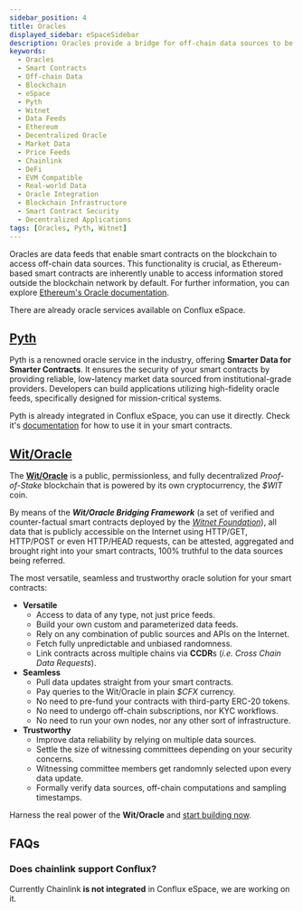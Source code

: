 ```yaml
---
sidebar_position: 4
title: Oracles
displayed_sidebar: eSpaceSidebar
description: Oracles provide a bridge for off-chain data sources to be accessible within the blockchain, essential for smart contracts.
keywords:
  - Oracles
  - Smart Contracts
  - Off-chain Data
  - Blockchain
  - eSpace
  - Pyth
  - Witnet
  - Data Feeds
  - Ethereum
  - Decentralized Oracle
  - Market Data
  - Price Feeds
  - Chainlink
  - DeFi
  - EVM Compatible
  - Real-world Data
  - Oracle Integration
  - Blockchain Infrastructure
  - Smart Contract Security
  - Decentralized Applications
tags: [Oracles, Pyth, Witnet]
---
```


Oracles are data feeds that enable smart contracts on the blockchain to access off-chain data sources. This functionality is crucial, as Ethereum-based smart contracts are inherently unable to access information stored outside the blockchain network by default. For further information, you can explore [Ethereum's Oracle documentation](https://ethereum.org/en/developers/docs/oracles/).

There are already oracle services available on Conflux eSpace.

## [Pyth](https://pyth.network/)

Pyth is a renowned oracle service in the industry, offering **Smarter Data for Smarter Contracts**. It ensures the security of your smart contracts by providing reliable, low-latency market data sourced from institutional-grade providers. Developers can build applications utilizing high-fidelity oracle feeds, specifically designed for mission-critical systems.

Pyth is already integrated in Conflux eSpace, you can use it directly. Check it's [documentation](https://docs.pyth.network/documentation/pythnet-price-feeds/evm#mainnets) for how to use it in your smart contracts.

## [Wit/Oracle](https://witnet.io/)


The **[Wit/Oracle](https://witnet.io)** is a public, permissionless, and fully decentralized *Proof-of-Stake* blockchain that is powered by its own cryptocurrency, the *$WIT* coin. 

By means of the ***Wit/Oracle Bridging Framework*** (a set of verified and counter-factual smart contracts deployed by the [*Witnet Foundation*](https://witnet.foundation)), all data that is publicly accessible on the Internet using HTTP/GET, HTTP/POST or even HTTP/HEAD requests, can be attested, aggregated and brought right into your smart contracts, 100% truthful to the data sources being referred.

The most versatile, seamless and trustworthy oracle solution for your smart contracts:

- **Versatile**
    - Access to data of any type, not just price feeds.
    - Build your own custom and parameterized data feeds.
    - Rely on any combination of public sources and APIs on the Internet.
    - Fetch fully unpredictable and unbiased randomness.
    - Link contracts across multiple chains via **CCDR**s (*i.e. Cross Chain Data Requests*).  
- **Seamless**
    - Pull data updates straight from your smart contracts. 
    - Pay queries to the Wit/Oracle in plain *$CFX* currency.
    - No need to pre-fund your contracts with third-party ERC-20 tokens.
    - No need to undergo off-chain subscriptions, nor KYC workflows.
    - No need to run your own nodes, nor any other sort of infrastructure.
- **Trustworthy**
    - Improve data reliability by relying on multiple data sources.
    - Settle the size of witnessing committees depending on your security concerns.
    - Witnessing committee members get randomnly selected upon every data update.
    - Formally verify data sources, off-chain computations and sampling timestamps.

Harness the real power of the **Wit/Oracle** and [start building now](https://medium.com/witnet/solidity-and-the-wit-oracle-852bc4b338c1).

## FAQs

### Does chainlink support Conflux?

Currently Chainlink **is not integrated** in Conflux eSpace, we are working on it.
